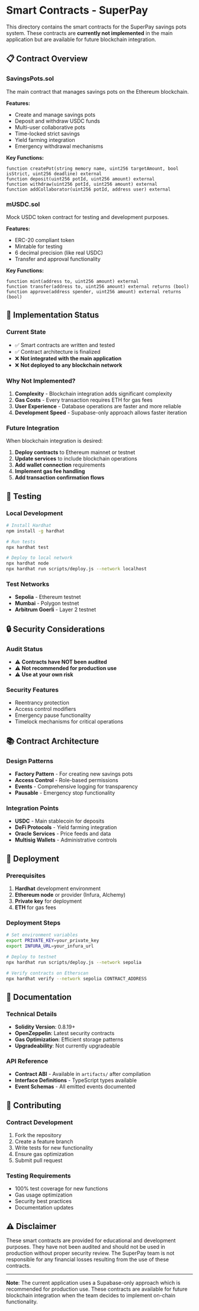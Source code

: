 # Smart Contracts - SuperPay

This directory contains the smart contracts for the SuperPay savings pots system. These contracts are **currently not implemented** in the main application but are available for future blockchain integration.

## 📋 Contract Overview

### **SavingsPots.sol**

The main contract that manages savings pots on the Ethereum blockchain.

**Features:**

- Create and manage savings pots
- Deposit and withdraw USDC funds
- Multi-user collaborative pots
- Time-locked strict savings
- Yield farming integration
- Emergency withdrawal mechanisms

**Key Functions:**

```solidity
function createPot(string memory name, uint256 targetAmount, bool isStrict, uint256 deadline) external
function deposit(uint256 potId, uint256 amount) external
function withdraw(uint256 potId, uint256 amount) external
function addCollaborator(uint256 potId, address user) external
```

### **mUSDC.sol**

Mock USDC token contract for testing and development purposes.

**Features:**

- ERC-20 compliant token
- Mintable for testing
- 6 decimal precision (like real USDC)
- Transfer and approval functionality

**Key Functions:**

```solidity
function mint(address to, uint256 amount) external
function transfer(address to, uint256 amount) external returns (bool)
function approve(address spender, uint256 amount) external returns (bool)
```

## 🚧 Implementation Status

### **Current State**

- ✅ Smart contracts are written and tested
- ✅ Contract architecture is finalized
- ❌ **Not integrated with the main application**
- ❌ **Not deployed to any blockchain network**

### **Why Not Implemented?**

1. **Complexity** - Blockchain integration adds significant complexity
2. **Gas Costs** - Every transaction requires ETH for gas fees
3. **User Experience** - Database operations are faster and more reliable
4. **Development Speed** - Supabase-only approach allows faster iteration

### **Future Integration**

When blockchain integration is desired:

1. **Deploy contracts** to Ethereum mainnet or testnet
2. **Update services** to include blockchain operations
3. **Add wallet connection** requirements
4. **Implement gas fee handling**
5. **Add transaction confirmation flows**

## 🧪 Testing

### **Local Development**

```bash
# Install Hardhat
npm install -g hardhat

# Run tests
npx hardhat test

# Deploy to local network
npx hardhat node
npx hardhat run scripts/deploy.js --network localhost
```

### **Test Networks**

- **Sepolia** - Ethereum testnet
- **Mumbai** - Polygon testnet
- **Arbitrum Goerli** - Layer 2 testnet

## 🔒 Security Considerations

### **Audit Status**

- ⚠️ **Contracts have NOT been audited**
- ⚠️ **Not recommended for production use**
- ⚠️ **Use at your own risk**

### **Security Features**

- Reentrancy protection
- Access control modifiers
- Emergency pause functionality
- Timelock mechanisms for critical operations

## 📚 Contract Architecture

### **Design Patterns**

- **Factory Pattern** - For creating new savings pots
- **Access Control** - Role-based permissions
- **Events** - Comprehensive logging for transparency
- **Pausable** - Emergency stop functionality

### **Integration Points**

- **USDC** - Main stablecoin for deposits
- **DeFi Protocols** - Yield farming integration
- **Oracle Services** - Price feeds and data
- **Multisig Wallets** - Administrative controls

## 🚀 Deployment

### **Prerequisites**

1. **Hardhat** development environment
2. **Ethereum node** or provider (Infura, Alchemy)
3. **Private key** for deployment
4. **ETH** for gas fees

### **Deployment Steps**

```bash
# Set environment variables
export PRIVATE_KEY=your_private_key
export INFURA_URL=your_infura_url

# Deploy to testnet
npx hardhat run scripts/deploy.js --network sepolia

# Verify contracts on Etherscan
npx hardhat verify --network sepolia CONTRACT_ADDRESS
```

## 📖 Documentation

### **Technical Details**

- **Solidity Version**: 0.8.19+
- **OpenZeppelin**: Latest security contracts
- **Gas Optimization**: Efficient storage patterns
- **Upgradeability**: Not currently upgradeable

### **API Reference**

- **Contract ABI** - Available in `artifacts/` after compilation
- **Interface Definitions** - TypeScript types available
- **Event Schemas** - All emitted events documented

## 🤝 Contributing

### **Contract Development**

1. Fork the repository
2. Create a feature branch
3. Write tests for new functionality
4. Ensure gas optimization
5. Submit pull request

### **Testing Requirements**

- 100% test coverage for new functions
- Gas usage optimization
- Security best practices
- Documentation updates

## ⚠️ Disclaimer

These smart contracts are provided for educational and development purposes. They have not been audited and should not be used in production without proper security review. The SuperPay team is not responsible for any financial losses resulting from the use of these contracts.

---

**Note**: The current application uses a Supabase-only approach which is recommended for production use. These contracts are available for future blockchain integration when the team decides to implement on-chain functionality.
